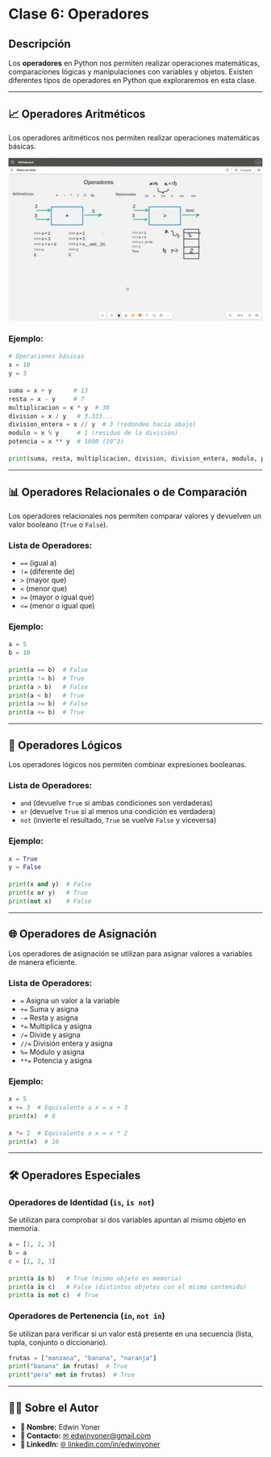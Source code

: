 # Clase 6: Operadores

## Descripción

Los **operadores** en Python nos permiten realizar operaciones matemáticas, comparaciones lógicas y manipulaciones con variables y objetos. Existen diferentes tipos de operadores en Python que exploraremos en esta clase.

---

## 📈 Operadores Aritméticos

Los operadores aritméticos nos permiten realizar operaciones matemáticas básicas.

![Operadores Aritméticos](images/6.0.png)

### Ejemplo:

```python
# Operaciones básicas
x = 10
y = 3

suma = x + y      # 13
resta = x - y     # 7
multiplicacion = x * y  # 30
division = x / y   # 3.333...
division_entera = x // y  # 3 (redondeo hacia abajo)
modulo = x % y     # 1 (residuo de la división)
potencia = x ** y  # 1000 (10^3)

print(suma, resta, multiplicacion, division, division_entera, modulo, potencia)
```

---

## 📊 Operadores Relacionales o de Comparación

Los operadores relacionales nos permiten comparar valores y devuelven un valor booleano (`True` o `False`).

### Lista de Operadores:
- `==` (igual a)
- `!=` (diferente de)
- `>` (mayor que)
- `<` (menor que)
- `>=` (mayor o igual que)
- `<=` (menor o igual que)

### Ejemplo:
```python
a = 5
b = 10

print(a == b)  # False
print(a != b)  # True
print(a > b)   # False
print(a < b)   # True
print(a >= b)  # False
print(a <= b)  # True
```

---

## 🔀 Operadores Lógicos

Los operadores lógicos nos permiten combinar expresiones booleanas.

### Lista de Operadores:
- `and` (devuelve `True` si ambas condiciones son verdaderas)
- `or` (devuelve `True` si al menos una condición es verdadera)
- `not` (invierte el resultado, `True` se vuelve `False` y viceversa)

### Ejemplo:
```python
x = True
y = False

print(x and y)  # False
print(x or y)   # True
print(not x)    # False
```

---

## 🌐 Operadores de Asignación

Los operadores de asignación se utilizan para asignar valores a variables de manera eficiente.

### Lista de Operadores:
- `=`  Asigna un valor a la variable
- `+=` Suma y asigna
- `-=` Resta y asigna
- `*=` Multiplica y asigna
- `/=` Divide y asigna
- `//=` División entera y asigna
- `%=` Módulo y asigna
- `**=` Potencia y asigna

### Ejemplo:
```python
x = 5
x += 3  # Equivalente a x = x + 3
print(x)  # 8

x *= 2  # Equivalente a x = x * 2
print(x)  # 16
```

---

## 🛠️ Operadores Especiales

### Operadores de Identidad (`is`, `is not`)
Se utilizan para comprobar si dos variables apuntan al mismo objeto en memoria.

```python
a = [1, 2, 3]
b = a
c = [1, 2, 3]

print(a is b)   # True (mismo objeto en memoria)
print(a is c)   # False (distintos objetos con el mismo contenido)
print(a is not c)  # True
```

### Operadores de Pertenencia (`in`, `not in`)
Se utilizan para verificar si un valor está presente en una secuencia (lista, tupla, conjunto o diccionario).

```python
frutas = ["manzana", "banana", "naranja"]
print("banana" in frutas)  # True
print("pera" not in frutas)  # True
```

---

## 👨‍💻 Sobre el Autor

- **👤 Nombre:** Edwin Yoner
- **📧 Contacto:** [✉ edwinyoner@gmail.com](mailto:edwinyoner@gmail.com)
- **🔗 LinkedIn:** [🌐 linkedin.com/in/edwinyoner](https://www.linkedin.com/in/edwinyoner)